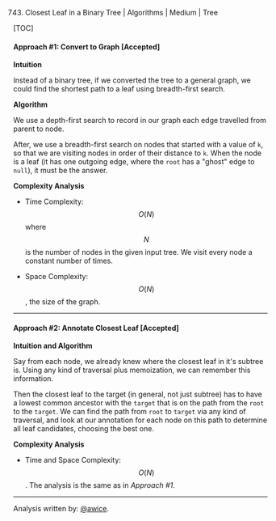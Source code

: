 743. Closest Leaf in a Binary Tree | Algorithms | Medium | Tree

[TOC]

#### Approach #1: Convert to Graph [Accepted]

**Intuition**

Instead of a binary tree, if we converted the tree to a general graph, we could find the shortest path to a leaf using breadth-first search.

**Algorithm**

We use a depth-first search to record in our graph each edge travelled from parent to node.

After, we use a breadth-first search on nodes that started with a value of `k`, so that we are visiting nodes in order of their distance to `k`.  When the node is a leaf (it has one outgoing edge, where the `root` has a "ghost" edge to `null`), it must be the answer.



**Complexity Analysis**

* Time Complexity: $$O(N)$$ where $$N$$ is the number of nodes in the given input tree.  We visit every node a constant number of times.

* Space Complexity: $$O(N)$$, the size of the graph.

---
#### Approach #2: Annotate Closest Leaf [Accepted]

**Intuition and Algorithm**

Say from each node, we already knew where the closest leaf in it's subtree is.  Using any kind of traversal plus memoization, we can remember this information.

Then the closest leaf to the target (in general, not just subtree) has to have a lowest common ancestor with the `target` that is on the path from the `root` to the `target`.  We can find the path from `root` to `target` via any kind of traversal, and look at our annotation for each node on this path to determine all leaf candidates, choosing the best one.



**Complexity Analysis**

* Time and Space Complexity: $$O(N)$$.  The analysis is the same as in *Approach #1*.

---

Analysis written by: [@awice](https://leetcode.com/awice).
